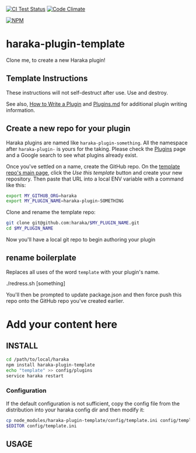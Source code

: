 [![CI Test Status][ci-img]][ci-url]
[![Code Climate][clim-img]][clim-url]

[![NPM][npm-img]][npm-url]

# haraka-plugin-template

Clone me, to create a new Haraka plugin!

## Template Instructions

These instructions will not self-destruct after use. Use and destroy.

See also, [How to Write a Plugin](https://github.com/haraka/Haraka/wiki/Write-a-Plugin) and [Plugins.md](https://github.com/haraka/Haraka/blob/master/docs/Plugins.md) for additional plugin writing information.

## Create a new repo for your plugin

Haraka plugins are named like `haraka-plugin-something`. All the namespace after `haraka-plugin-` is yours for the taking. Please check the [Plugins](https://github.com/haraka/Haraka/blob/master/Plugins.md) page and a Google search to see what plugins already exist.

Once you've settled on a name, create the GitHub repo. On the [template repo's main page](https://github.com/haraka/haraka-plugin-template), click the _Use this template_ button and create your new repository. Then paste that URL into a local ENV variable with a command like this:

```sh
export MY_GITHUB_ORG=haraka
export MY_PLUGIN_NAME=haraka-plugin-SOMETHING
```

Clone and rename the template repo:

```sh
git clone git@github.com:haraka/$MY_PLUGIN_NAME.git
cd $MY_PLUGIN_NAME
```

Now you'll have a local git repo to begin authoring your plugin

## rename boilerplate

Replaces all uses of the word `template` with your plugin's name.

./redress.sh [something]

You'll then be prompted to update package.json and then force push this repo onto the GitHub repo you've created earlier.

# Add your content here

## INSTALL

```sh
cd /path/to/local/haraka
npm install haraka-plugin-template
echo "template" >> config/plugins
service haraka restart
```

### Configuration

If the default configuration is not sufficient, copy the config file from the distribution into your haraka config dir and then modify it:

```sh
cp node_modules/haraka-plugin-template/config/template.ini config/template.ini
$EDITOR config/template.ini
```

## USAGE

<!-- leave these buried at the bottom of the document -->

[ci-img]: https://github.com/haraka/haraka-plugin-template/actions/workflows/ci.yml/badge.svg
[ci-url]: https://github.com/haraka/haraka-plugin-template/actions/workflows/ci.yml
[clim-img]: https://codeclimate.com/github/haraka/haraka-plugin-template/badges/gpa.svg
[clim-url]: https://codeclimate.com/github/haraka/haraka-plugin-template
[npm-img]: https://nodei.co/npm/haraka-plugin-template.png
[npm-url]: https://www.npmjs.com/package/haraka-plugin-template
